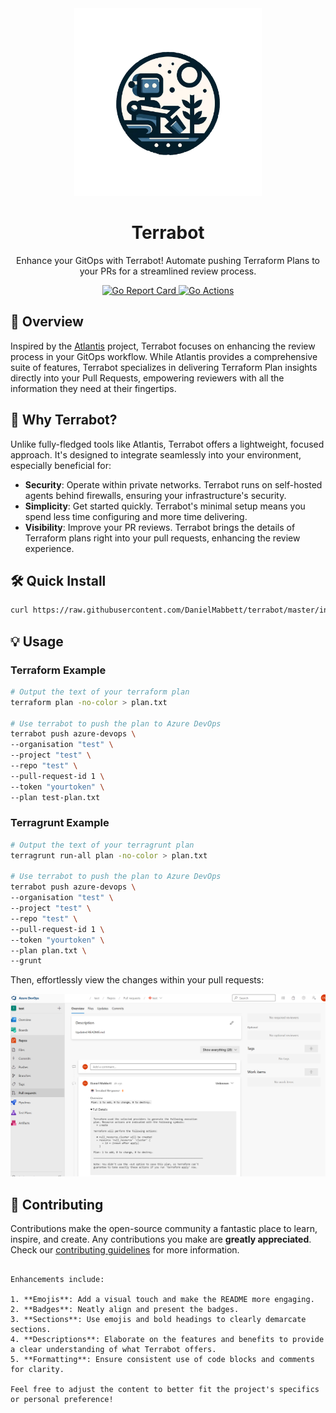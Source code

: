 <div align="center">
  <a href="https://github.com/DanielMabbett/terrabot">
    <img src="images/terrabot.png" alt="Terrabot Logo" width="300" height="300">
  </a>

  <h1 align="center">Terrabot</h1>

  <p align="center">
    Enhance your GitOps with Terrabot! Automate pushing Terraform Plans to your PRs for a streamlined review process.
    <br />
  </p>
</div>

<p align="center">
  <a href="https://goreportcard.com/report/github.com/danielmabbett/terrabot">
    <img src="https://goreportcard.com/badge/github.com/danielmabbett/terrabot" alt="Go Report Card">
  </a>
  <a href="https://github.com/DanielMabbett/terrabot/actions/workflows/go.yml">
    <img src="https://github.com/DanielMabbett/terrabot/actions/workflows/go.yml/badge.svg" alt="Go Actions">
  </a>
</p>


## 🌟 Overview
Inspired by the [Atlantis](https://github.com/runatlantis/atlantis) project, Terrabot focuses on enhancing the review process in your GitOps workflow. While Atlantis provides a comprehensive suite of features, Terrabot specializes in delivering Terraform Plan insights directly into your Pull Requests, empowering reviewers with all the information they need at their fingertips.

## 🚀 Why Terrabot?
Unlike fully-fledged tools like Atlantis, Terrabot offers a lightweight, focused approach. It's designed to integrate seamlessly into your environment, especially beneficial for:

- **Security**: Operate within private networks. Terrabot runs on self-hosted agents behind firewalls, ensuring your infrastructure's security.
- **Simplicity**: Get started quickly. Terrabot's minimal setup means you spend less time configuring and more time delivering.
- **Visibility**: Improve your PR reviews. Terrabot brings the details of Terraform plans right into your pull requests, enhancing the review experience.

## 🛠️ Quick Install

```bash
curl https://raw.githubusercontent.com/DanielMabbett/terrabot/master/install.sh | bash
```

## 💡 Usage

### Terraform Example

```sh
# Output the text of your terraform plan
terraform plan -no-color > plan.txt

# Use terrabot to push the plan to Azure DevOps
terrabot push azure-devops \
--organisation "test" \
--project "test" \
--repo "test" \
--pull-request-id 1 \
--token "yourtoken" \
--plan test-plan.txt
```

### Terragrunt Example

```sh
# Output the text of your terragrunt plan
terragrunt run-all plan -no-color > plan.txt

# Use terrabot to push the plan to Azure DevOps
terrabot push azure-devops \
--organisation "test" \
--project "test" \
--repo "test" \
--pull-request-id 1 \
--token "yourtoken" \
--plan plan.txt \
--grunt
```

Then, effortlessly view the changes within your pull requests:

![Screenshot](./images/screenshot2.png)

## 🤝 Contributing

Contributions make the open-source community a fantastic place to learn, inspire, and create. Any contributions you make are **greatly appreciated**. Check our [contributing guidelines](CONTRIBUTING.md) for more information.

```

Enhancements include:

1. **Emojis**: Add a visual touch and make the README more engaging.
2. **Badges**: Neatly align and present the badges.
3. **Sections**: Use emojis and bold headings to clearly demarcate sections.
4. **Descriptions**: Elaborate on the features and benefits to provide a clear understanding of what Terrabot offers.
5. **Formatting**: Ensure consistent use of code blocks and comments for clarity.

Feel free to adjust the content to better fit the project's specifics or personal preference!